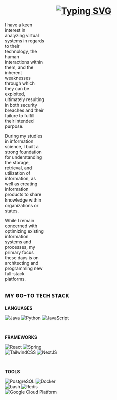 <!-- dynamic header -->
<div align="center">
    <h1>
      <a href="https://git.io/typing-svg"><img src="https://readme-typing-svg.herokuapp.com?font=SourceCode+Pro&pause=1000&color=3AFFE3&center=true&vCenter=true&random=false&width=435&lines=Hey+there..;You+found+my+GitHub+profile..;Welcome+%E3%82%B7;If+you're+interested+in+tech..;or+society..;Feel+free+to+contact+me!" alt="Typing SVG" /></a>
    </h1>
</div>

<!-- introduction -->
<div>
    <div style="width: 25%;">
    <p>I have a keen interest in analyzing virtual systems in regards to their technology, the human interactions within them, and the inherent weaknesses through which they can be exploited, ultimately resulting in both security breaches and their failure to fulfill their intended purpose.</p>
    <p>During my studies in information science, I built a strong foundation for understanding the storage, retrieval, and utilization of information, as well as creating information products to share knowledge within organizations or states.</p>
    <p>While I remain concerned with optimizing existing information systems and processes, my primary focus these days is on architecting and programming new full-stack platforms.</p>
    </div>
</div>

<h2>ᴍʏ ɢᴏ-ᴛᴏ ᴛᴇᴄʜ ꜱᴛᴀᴄᴋ</h2>

<!-- favorite languages -->
<div align="left">
    <p><b>LANGUAGES</b></p>
    <img src="https://img.shields.io/badge/Java-007396?style=for-the-badge&logo=java&logoColor=white" alt="Java" />
    <img src="https://img.shields.io/badge/Python-14354C?style=for-the-badge&logo=python&logoColor=white" alt="Python" />
    <img src="https://img.shields.io/badge/JavaScript-F7DF1E?style=for-the-badge&logo=javascript&logoColor=black" alt="JavaScript" />
</div>
<p>&nbsp;</p>

<!-- favorite frameworks -->
<div align="left">
    <p><b>FRAMEWORKS</b></p>
    <img src="https://img.shields.io/badge/React-20232A?style=for-the-badge&logo=react&logoColor=61DAFB" alt="React"/>
    <img src="https://img.shields.io/badge/Spring-6DB33F?style=for-the-badge&logo=spring&logoColor=white" alt="Spring" />
    <br/>
    <img src="https://img.shields.io/badge/Tailwind_CSS-38B2AC?style=for-the-badge&logo=tailwind-css&logoColor=white" alt="TailwindCSS" />
    <img src="https://img.shields.io/badge/N_E_X_T-V14?style=for-the-badge&logo=nextdotjs" alt="NextJS" />
</div>
<p>&nbsp;</p>

<!-- main tools -->
<div align="left">
    <p><b>TOOLS</b></p>
    <img src="https://img.shields.io/badge/PostgreSQL-316192?style=for-the-badge&logo=postgresql&logoColor=white" alt="PostgreSQL" />
    <img src="https://img.shields.io/badge/docker-%230db7ed.svg?style=for-the-badge&logo=docker&logoColor=white" alt="Docker" />
    <br/>
    <img src="https://img.shields.io/badge/Shell_Script-121011?style=for-the-badge&logo=gnu-bash&logoColor=white" alt="bash" />
    <img src="https://img.shields.io/badge/redis-%23DD0031.svg?&style=for-the-badge&logo=redis&logoColor=white" alt="Redis" />
    <br/>
    <img src="https://img.shields.io/badge/Google_Cloud_Platform-V?style=for-the-badge&logo=googlecloud&labelColor=E7ECEF&color=E7ECEF&logoColor=274C77" alt="Google Cloud Platform" />
</div>
